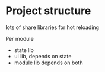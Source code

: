 # Project structure

lots of share libraries for hot reloading

Per module

* state lib
* ui lib, depends on state
* module lib depends on both